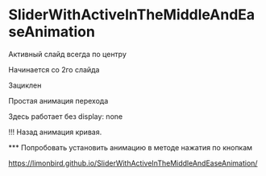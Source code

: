 # SliderWithActiveInTheMiddleAndEaseAnimation

Активный слайд всегда по центру

Начинается со 2го слайда

Зациклен

Простая анимация перехода

Здесь работает без display: none

!!! Назад анимация кривая.

*** Попробовать установить анимацию в методе нажатия по кнопкам

https://limonbird.github.io/SliderWithActiveInTheMiddleAndEaseAnimation/
